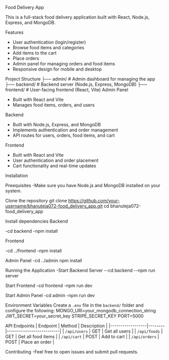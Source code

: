 Food Delivery App

This is a full-stack food delivery application built with React, Node.js, Express, and MongoDB.

Features
- User authentication (login/register)
- Browse food items and categories
- Add items to the cart
- Place orders
- Admin panel for managing orders and food items
- Responsive design for mobile and desktop

Project Structure
├── admin/         # Admin dashboard for managing the app
├── backend/       # Backend server (Node.js, Express, MongoDB)
├── frontend/      # User-facing frontend (React, Vite)
Admin Panel
- Built with React and Vite
- Manages food items, orders, and users

Backend
- Built with Node.js, Express, and MongoDB
- Implements authentication and order management
- API routes for users, orders, food items, and cart

 Frontend
- Built with React and Vite
- User authentication and order placement
- Cart functionality and real-time updates

Installation

  Preequisites
    -Make sure you have Node.js and MongoDB installed on your system.

Clone the repository
git clone https://github.com/your-username/bhanuteja072-food_delivery_app.git
cd bhanuteja072-food_delivery_app


Install dependencies
Backend

-cd backend
-npm install


Frontend

-cd ../frontend
-npm install

Admin Panel
-cd ../admin
npm install


Running the Application
-Start Backend Server
--cd backend
--npm run server

Start Frontend
-cd frontend
-npm run dev

Start Admin Panel
-cd admin
-npm run dev


Environment Variables
Create a `.env` file in the `backend/` folder and configure the following:
MONGO_URI=your_mongodb_connection_string
JWT_SECRET=your_secret_key
STRIPE_SECRET_KEY
PORT=5000

API Endpoints
| Endpoint          | Method | Description              |
|------------------|--------|--------------------------|
| `/api/users`      | GET    | Get all users            |
| `/api/foods`      | GET    | Get all food items       |
| `/api/cart`       | POST   | Add to cart              |
| `/api/orders`     | POST   | Place an order           |

Contributing
-Feel free to open issues and submit pull requests.


